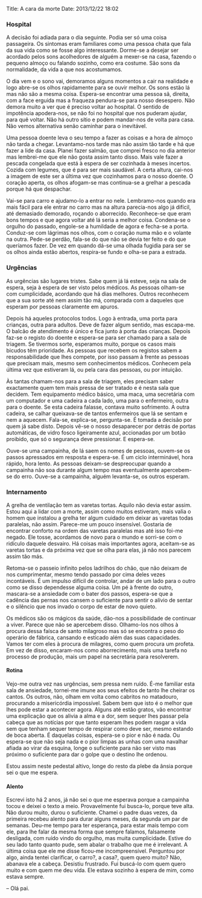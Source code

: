 Title: A cara da morte
Date: 2013/12/22 18:02

### Hospital

A decisão foi adiada para o dia seguinte. Podia ser só uma coisa passageira. Os sintomas eram familiares como uma pessoa chata que fala da sua vida como se fosse algo interessante. Dorme-se a desejar ser acordado pelos sons acolhedores de alguém a mexer-se na casa, fazendo o pequeno almoço ou falando sozinho, como era costume. São sons da normalidade, da vida a que nos acostumamos.

O dia vem e o sono vai, demoramos alguns momentos a cair na realidade e logo abre-se os olhos rapidamente para se ouvir melhor. Os sons estão lá mas não são a mesma coisa. Espera-se encontrar uma pessoa sã, direita, com a face erguida mas a fraqueza pendura-se para nosso desespero. Não demora muito a ver que é preciso voltar ao hospital. O sentido de impotência apodera-nos, se não foi no hospital que nos puderam ajudar, para quê voltar. Não há outro sítio e podem mandar-nos de volta para casa. Não vemos alternativa senão caminhar para o inevitável.

Uma pessoa doente leva o seu tempo a fazer as coisas e a hora de almoço não tarda a chegar. Levantamo-nos tarde mas não assim tão tarde e há que fazer a lide da casa. Planei fazer salmão, que comprei fresco no dia anterior mas lembrei-me que ele não gosta assim tanto disso. Mais vale fazer a pescada congelada que está à espera de ser cozinhada à meses incertos. Cozida com legumes, que é para ser mais saudável. A certa altura, cai-nos a imagem de este ser a última vez que cozinhamos para o nosso doente. O coração aperta, os olhos afogam-se mas continua-se a grelhar a pescada porque há que despachar.

Vai-se para carro e ajudamo-lo a entrar no nele. Lembramo-nos quando era mais fácil para ele entrar no carro mas na altura parecia-nos algo já difícil, até demasiado demorado, roçando o aborrecido. Reconhece-se que eram bons tempos e que agora voltar até lá seria a melhor coisa. Condena-se o orgulho do passado, engole-se a humildade de agora e fecha-se a porta. Conduz-se com lágrimas nos olhos, com o coração numa mão e o volante na outra. Pede-se perdão, fala-se do que não se devia ter feito e do que queríamos fazer. De vez em quando dá-se uma olhada fugidia para ser se os olhos ainda estão abertos, respira-se fundo e olha-se para a estrada.


### Urgências

As urgências são lugares tristes. Sabe quem já lá esteve, seja na sala de espera, seja à espera de ser visto pelos médicos. As pessoas olham-se com cumplicidade, acordando que há dias melhores. Outros reconhecem que a sua sorte até nem assim tão má, comparada com a daqueles que esperam por pessoas claramente em apuros.

Depois há aqueles protocolos todos. Logo à entrada, uma porta para crianças, outra para adultos. Deve de fazer algum sentido, mas escapa-me. O balcão de atendimento é único e fica junto à porta das crianças. Depois faz-se o registo do doente e espera-se para ser chamado para a sala de triagem. Se tivermos sorte, esperamos muito, porque os casos mais bicudos têm prioridade. As pessoas que recebem os registos sabem a responsabilidade que lhes compete, por isso passam à frente as pessoas que precisam mais, mesmo sem conhecimentos médicos. Conhecem pela última vez que estiveram lá, ou pela cara das pessoas, ou por intuição.

Às tantas chamam-nos para a sala de triagem, eles precisam saber exactamente quem tem mais pressa de ser tratado e é nesta sala que decidem. Tem equipamento médico básico, uma maca, uma secretária com um computador e uma cadeira a cada lado, uma para o enfermeiro, outra para o doente. Se esta cadeira falasse, contava muito sofrimento. A outra cadeira, se calhar queixava-se de tantos enfermeiros que lá se sentam e nem a aquecem. Fala-se, explica-se, pergunta-se. É tomada a decisão por quem já sabe disto. Depois vê-se o nosso desaparecer por detrás de portas automáticas, de vidro fosco ligeiramente azul, accionadas por um botão proibido, que só o segurança deve pressionar. E espera-se.

Ouve-se uma campainha, de lá saem os nomes de pessoas, ouvem-se os passos apressados em resposta e espera-se. É um ciclo interminável, hora rápido, hora lento. As pessoas deixam-se despreocupar quando a campainha não soa durante algum tempo mas eventualmente apercebem-se do erro. Ouve-se a campainha, alguém levanta-se, os outros esperam.


### Internamento

A grelha de ventilação tem as varetas tortas. Aquilo não devia estar assim. Estou aqui a lidar com a morte, assim como muitos estiveram, mais valia o homem que instalou a grelha ter algum cuidado em deixar as varetas todas paralelas, não assim. Parece-me um pouco insensível. Gostaria de encontrar conforto na ordem das varetas paralelas mas até isso foi-me negado. Ele tosse, acordamos de novo para o mundo e sorri-se com o ridículo daquele desvairo. Há coisas mais importantes agora, aceitam-se as varetas tortas e da próxima vez que se olha para elas, já não nos parecem assim tão más.

Retoma-se o passeio infinito pelos ladrilhos do chão, que não deixam de nos cumprimentar, mesmo tendo passado por cima deles vezes incontáveis. É um impulso difícil de controlar, andar de um lado para o outro como se disso dependesse alguma coisa. Um pé à frente do outro, mascara-se a ansiedade com o bater dos passos, espera-se que a cadência das pernas nos cansem o suficiente para sentir o alívio de sentar e o silêncio que nos invado o corpo de estar de novo quieto.

Os médicos são os mágicos da saúde, dão-nos a possibilidade de continuar a viver. Parece que não se apercebem disso. Olhamo-los nos olhos à procura dessa faísca de santo milagroso mas só se encontra o peso do operário de fábrica, cansando e esticado além das suas capacidades. Vamos ter com eles à procura de milagres, como quem procura um profeta. Em vez de disso, encaram-nos como aborrecimento, mais uma tarefa no processo de produção, mais um papel na secretária para resolverem.

#### Rotina

Vejo-me outra vez nas urgências, sem pressa nem ruído. É-me familiar esta sala de ansiedade, tornei-me imune aos seus efeitos de tanto lhe cheirar os cantos. Os outros, não, olham em volta como cabritos no matadouro, procurando a misericórdia impossível. Sabem bem que isto é o melhor que lhes pode estar a acontecer agora. Alguns até estão gratos, vão encontrar uma explicação que os alivia a alma e a dor, sem sequer lhes passar pela cabeça que as notícias por que tanto esperam lhes podem rasgar a vida sem que tenham sequer tempo de respirar como deve ser, mesmo estando de boca aberta. É daquelas coisas, espera-se o pior e não é nada. Ou espera-se que não seja nada e o pior limpas as unhas com uma navalhar afiada ao virar da esquina, longe o suficiente para não ser visto mas próximo o suficiente para dar o golpe que o destino lhe ordenou.

Estou assim neste pedestal altivo, longe do resto da plebe da ânsia porque sei o que me espera.

#### Alento

Escrevi isto há 2 anos, já não sei o que me esperava porque a campainha tocou e deixei o texto a meio. Provavelmente fui busca-lo, porque teve alta. Não durou muito, durou o suficiente. Chamei o padre duas vezes, da primeira recebeu alento para durar alguns meses, da segunda um par de semanas. Deu-me tempo para ter esperança, para estar mais tempo com ele, para lhe falar da mesma forma que sempre falamos, falsamente desligada, com ruído vindo do orgulho, mas muita cumplicidade. Estive do seu lado tanto quanto pude, sem abalar o trabalho que me é irrelevant. A última coisa que ele me disse ficou-me incompreensível. Perguntou por algo, ainda tentei clarificar, o carro?, a casa?, quem quero muito? Não, abanava ele a cabeça. Desistiu frustrado. Fui buscá-lo com quem quero muito e com quem me deu vida. Ele estava sozinho à espera de mim, como estava sempre.

&ndash; Olá pai.
